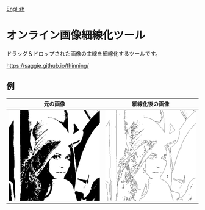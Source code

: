 [English](/README.md)

# オンライン画像細線化ツール

ドラッグ＆ドロップされた画像の主線を細線化するツールです。

https://saggie.github.io/thinning/

## 例

| 元の画像 | 細線化後の画像 |
|:-:|:-:|
| ![](/www/images/lena.png)| ![](/www/images/lena_thin.png) |
